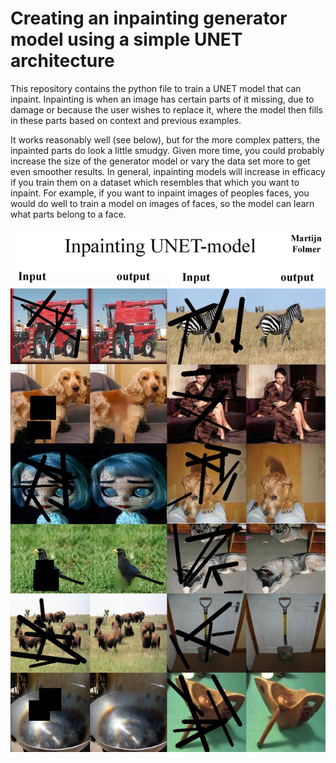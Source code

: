 # Creating an inpainting generator model using a simple UNET architecture

This repository contains the python file to train a UNET model that can inpaint. Inpainting is when an image has certain parts of it missing, due to damage or because the user wishes to replace it, where the model then fills in these parts based on context and previous examples.

It works reasonably well (see below), but for the more complex patters, the inpainted parts do look a little smudgy. Given more time, you could probably increase the size of the generator model or vary the data set more to get even smoother results. In general, inpainting models will increase in efficacy if you train them on a dataset which resembles that which you want to inpaint. For example, if you want to inpaint images of peoples faces, you would do well to train a model on images of faces, so the model can learn what parts belong to a face.


![The results from a trained inpainting model](img/results.jpg)
